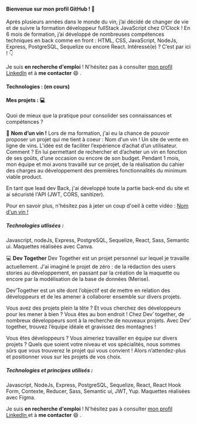 #### Bienvenue sur mon profil GitHub ! 👋

Après plusieurs années dans le monde du vin, j’ai décidé de changer de vie et de suivre la formation développeur fullStack JavaScript chez O’Clock ! En 6 mois de formation, j’ai développé de nombreuses compétences techniques en back comme en front : HTML, CSS, JavaScript, NodeJs, Express, PostgreSQL, Sequelize ou encore React. Intéressé(e) ? C’est par ici ! :point_down:

Je suis **en recherche d'emploi** ! N'hésitez pas à consulter [mon profil LinkedIn](https://www.linkedin.com/in/margaux-perrier/) et à **me contacter** :smile: .

#### Technologies : (en cours)

#### Mes projets  : 	:computer:

Quoi de mieux que la pratique pour consolider ses connaissances et compétences ? 

:wine_glass: **Nom d’un vin !**
Lors de ma formation, j'ai eu la chance de pouvoir proposer un projet qui me tient à coeur : Nom d'un vin ! Un site de vente en ligne de vins. 
L'idée est de faciliter l’expérience d’achat d’un utilisateur. Comment ? En lui permettant de rechercher et d’acheter un vin en fonction de ses goûts, d’une occasion ou encore de son budget. 
Pendant 1 mois, mon équipe et moi avons travaillé sur ce projet, de la réalisation du cahier des charges au développement des premières fonctionnalités du minimum viable product. 

En tant que lead dev Back, j'ai développé toute la partie back-end du site et ai sécuristé l'API (JWT, CORS, sanitizer). 

Pour en savoir plus, n'hésitez pas à jeter un coup d'oeil à cette vidéo : [Nom d'un vin ! ](https://www.linkedin.com/posts/margaux-perrier_cher-r%C3%A9seau-apr%C3%A8s-plusieurs-ann%C3%A9es-dans-ugcPost-7001468301771956224-8sVc?utm_source=share&utm_medium=member_desktop)

##### Technologies utlisées : 
Javascript, nodeJs, Express, PostgreSQL, Sequelize, React, Sass, Semantic ui. Maquettes réalisées avec Canva. 

:computer: **Dev Together** 
Dev Together est un projet personnel sur lequel je travaille actuellement. J'ai imaginé le projet de zéro : de la rédaction des users stories au développement, en passant par la création de la maquette ou encore par la modélisation de la base de données (Merise). 


Dev’Together est un site dont l’objectif est de mettre en relation des développeurs et de les amener à collaborer ensemble sur divers projets.

Vous avez des projets plein la tête ? Et vous cherchez des développeurs pour les mener à bien ? 
Vous êtes au bon endroit ! Chez Dev’ together, de nombreux développeurs sont à la recherche de nouveaux projets. Avec Dev’ together, trouvez l’équipe idéale et gravissez des montagnes ! 

Vous êtes développeurs ? Vous aimeriez travailler en équipe sur divers projets ? Quels que soient votre niveau et vos spécialités, nous sommes sûrs que vous trouverez le projet qui vous convient ! Alors n’attendez-plus et positionner vous sur les projets de vos choix. 

##### Technologies et principes utilisés :
Javascript, NodeJs, Express, PostgreSQL, Sequelize, React, React Hook Form, Contexte, Reducer, Sass, Semantic ui, JWT, Yup. Maquettes réalisées avec Figma. 

Je suis **en recherche d'emploi** ! N'hésitez pas à consulter [mon profil LinkedIn ](https://www.linkedin.com/in/margaux-perrier/) et à **me contacter** :smile: .
